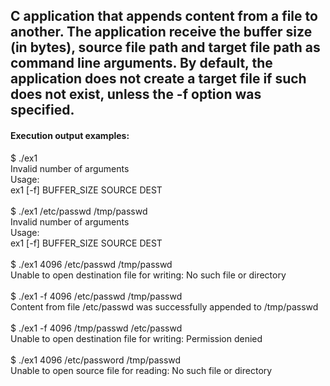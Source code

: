<h2>C application that appends content from a file to another.
The application receive the buffer size (in bytes), source file path and target file path as command line arguments.
By default, the application does not create a target file if such does not exist, unless the -f option was specified.</h2>

<h4>Execution output examples:</h4>

$ ./ex1 <br>
Invalid number of arguments<br>
Usage:<br>
ex1 [-f] BUFFER_SIZE SOURCE DEST<br><br>
$ ./ex1 /etc/passwd /tmp/passwd<br>
Invalid number of arguments <br>
Usage:<br>
ex1 [-f] BUFFER_SIZE SOURCE DEST<br><br>
$ ./ex1 4096 /etc/passwd /tmp/passwd<br>
Unable to open destination file for writing: No such file or directory<br><br>
$ ./ex1 -f 4096 /etc/passwd /tmp/passwd<br>
Content from file /etc/passwd was successfully appended to /tmp/passwd<br><br>
$ ./ex1 -f 4096 /tmp/passwd /etc/passwd<br>
Unable to open destination file for writing: Permission denied<br><br>
$ ./ex1 4096 /etc/password /tmp/passwd<br>
Unable to open source file for reading: No such file or directory<br>
